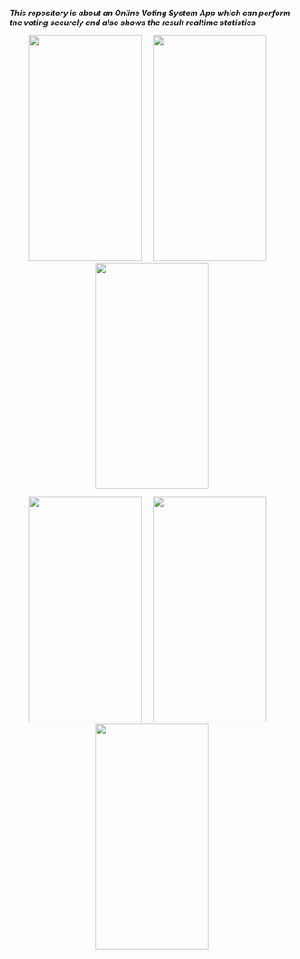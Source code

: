 ***This repository is about an Online Voting System App which can perform the voting securely and also shows the result realtime statistics***

<p align="center">
  <img src="https://github.com/user-attachments/assets/4c1690d5-6d4c-4b93-9d21-198e0b656f48" width="200" height="400"/> &nbsp;&nbsp;&nbsp;
  <img src="https://github.com/user-attachments/assets/0291656a-cbab-4fbc-9609-c2a149035cfb" width="200" height="400"/> &nbsp;&nbsp;&nbsp;
  <img src="https://github.com/user-attachments/assets/7baf6fde-72fa-4b15-82cb-f5104b1d9918" width="200" height="400"/>
</p>

<p align="center">
  <img src="https://github.com/user-attachments/assets/8186e3be-4e72-4e9e-abc2-f682dcc2013c" width="200" height="400"/> &nbsp;&nbsp;&nbsp;
  <img src="https://github.com/user-attachments/assets/3209a03f-42f4-47c4-b5fc-09b7e248b81d" width="200" height="400"/> &nbsp;&nbsp;&nbsp;
  <img src="https://github.com/user-attachments/assets/ce14b2ff-72ed-4d4f-b70f-3cb2ce44142b" width="200" height="400"/>
</p>
